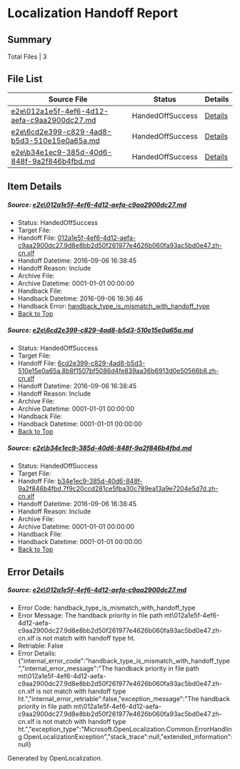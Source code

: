# <a name='report-top'></a> Localization Handoff Report

## Summary
 Total Files | 3

## File List
 Source File | Status | Details 
 ----------- | ------ | ------- 
 [e2e\012a1e5f-4ef6-4d12-aefa-c9aa2900dc27.md](https://github.com/OpenLocalizationTestOrg/ol-test0/blob/507559dc39c24dbfe42a5a92b319fc820465a23e/e2e/012a1e5f-4ef6-4d12-aefa-c9aa2900dc27.md) | HandedOffSuccess | [Details](#a610fc3461ce938295096ccde8a74b5a6ffd44011)
 [e2e\6cd2e399-c829-4ad8-b5d3-510e15e0a65a.md](https://github.com/OpenLocalizationTestOrg/ol-test0/blob/60fd8514416c1dd40d021ffdc1c823199f5055fd/e2e/6cd2e399-c829-4ad8-b5d3-510e15e0a65a.md) | HandedOffSuccess | [Details](#f5c24e07f61079e66b43fcfde67d66d33f2803eb4)
 [e2e\b34e1ec9-385d-40d6-848f-9a2f846b4fbd.md](https://github.com/OpenLocalizationTestOrg/ol-test0/blob/9211a58aaf41bef7ff542636850fe6e27fa542f4/e2e/b34e1ec9-385d-40d6-848f-9a2f846b4fbd.md) | HandedOffSuccess | [Details](#aa57eb797c84f414c3f29732053b703abf63050d7)

## Item Details
##### <a name='a610fc3461ce938295096ccde8a74b5a6ffd44011'></a> Source: [e2e\012a1e5f-4ef6-4d12-aefa-c9aa2900dc27.md](https://github.com/OpenLocalizationTestOrg/ol-test0/blob/507559dc39c24dbfe42a5a92b319fc820465a23e/e2e/012a1e5f-4ef6-4d12-aefa-c9aa2900dc27.md)
* Status: HandedOffSuccess
* Target File: 
* Handoff File: [012a1e5f-4ef6-4d12-aefa-c9aa2900dc27.9d8e8bb2d50f261977e4626b060fa93ac5bd0e47.zh-cn.xlf](https://github.com/OpenLocalizationTestOrg/ol-test0-handoff/blob/94986b8749b86ca5dd85cf1a508d04319554c6e8/ol-handoff/OpenLocalizationTestOrg/ol-test0-zhcn/ci/ht/012a1e5f-4ef6-4d12-aefa-c9aa2900dc27.9d8e8bb2d50f261977e4626b060fa93ac5bd0e47.zh-cn.xlf)
* Handoff Datetime: 2016-09-06 16:38:45
* Handoff Reason: Include
* Archive File: 
* Archive Datetime: 0001-01-01 00:00:00
* Handback File: 
* Handback Datetime: 2016-09-06 16:36:46
* Handback Error: [handback_type_is_mismatch_with_handoff_type](#a610fc3461ce938295096ccde8a74b5a6ffd44011handback_type_is_mismatch_with_handoff_type)
* [Back to Top](#report-top)

##### <a name='f5c24e07f61079e66b43fcfde67d66d33f2803eb4'></a> Source: [e2e\6cd2e399-c829-4ad8-b5d3-510e15e0a65a.md](https://github.com/OpenLocalizationTestOrg/ol-test0/blob/60fd8514416c1dd40d021ffdc1c823199f5055fd/e2e/6cd2e399-c829-4ad8-b5d3-510e15e0a65a.md)
* Status: HandedOffSuccess
* Target File: 
* Handoff File: [6cd2e399-c829-4ad8-b5d3-510e15e0a65a.8b8f1507bf5086d4fe839aa36b6913d0e50566b8.zh-cn.xlf](https://github.com/OpenLocalizationTestOrg/ol-test0-handoff/blob/94986b8749b86ca5dd85cf1a508d04319554c6e8/ol-handoff/OpenLocalizationTestOrg/ol-test0-zhcn/ci/ht/6cd2e399-c829-4ad8-b5d3-510e15e0a65a.8b8f1507bf5086d4fe839aa36b6913d0e50566b8.zh-cn.xlf)
* Handoff Datetime: 2016-09-06 16:38:45
* Handoff Reason: Include
* Archive File: 
* Archive Datetime: 0001-01-01 00:00:00
* Handback File: 
* Handback Datetime: 0001-01-01 00:00:00
* [Back to Top](#report-top)

##### <a name='aa57eb797c84f414c3f29732053b703abf63050d7'></a> Source: [e2e\b34e1ec9-385d-40d6-848f-9a2f846b4fbd.md](https://github.com/OpenLocalizationTestOrg/ol-test0/blob/9211a58aaf41bef7ff542636850fe6e27fa542f4/e2e/b34e1ec9-385d-40d6-848f-9a2f846b4fbd.md)
* Status: HandedOffSuccess
* Target File: 
* Handoff File: [b34e1ec9-385d-40d6-848f-9a2f846b4fbd.7f9c20ccd281ce5fba30c789ea13a9e7204e5d7d.zh-cn.xlf](https://github.com/OpenLocalizationTestOrg/ol-test0-handoff/blob/94986b8749b86ca5dd85cf1a508d04319554c6e8/ol-handoff/OpenLocalizationTestOrg/ol-test0-zhcn/ci/ht/b34e1ec9-385d-40d6-848f-9a2f846b4fbd.7f9c20ccd281ce5fba30c789ea13a9e7204e5d7d.zh-cn.xlf)
* Handoff Datetime: 2016-09-06 16:38:45
* Handoff Reason: Include
* Archive File: 
* Archive Datetime: 0001-01-01 00:00:00
* Handback File: 
* Handback Datetime: 0001-01-01 00:00:00
* [Back to Top](#report-top)


## Error Details
##### <a name='a610fc3461ce938295096ccde8a74b5a6ffd44011handback_type_is_mismatch_with_handoff_type'></a> Source: [e2e\012a1e5f-4ef6-4d12-aefa-c9aa2900dc27.md](#a610fc3461ce938295096ccde8a74b5a6ffd44011)
* Error Code: handback_type_is_mismatch_with_handoff_type
* Error Message: The handback priority in file path mt\012a1e5f-4ef6-4d12-aefa-c9aa2900dc27.9d8e8bb2d50f261977e4626b060fa93ac5bd0e47.zh-cn.xlf is not match with handoff type ht.
* Retriable: False
* Error Details: {"internal_error_code":"handback_type_is_mismatch_with_handoff_type","internal_error_message":"The handback priority in file path mt\\012a1e5f-4ef6-4d12-aefa-c9aa2900dc27.9d8e8bb2d50f261977e4626b060fa93ac5bd0e47.zh-cn.xlf is not match with handoff type ht.","internal_error_retriable":false,"exception_message":"The handback priority in file path mt\\012a1e5f-4ef6-4d12-aefa-c9aa2900dc27.9d8e8bb2d50f261977e4626b060fa93ac5bd0e47.zh-cn.xlf is not match with handoff type ht.","exception_type":"Microsoft.OpenLocalization.Common.ErrorHandling.OpenLocalizationException","stack_trace":null,"extended_information":null}


Generated by OpenLocalization.
